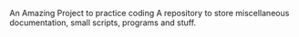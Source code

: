  
An Amazing Project to practice coding 
A repository to store miscellaneous documentation, small scripts, programs and stuff.



